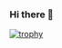 ### Hi there 👋

[![trophy](https://github-profile-trophy.vercel.app/?username=K-shir0&theme=onedark)](https://github.com/ryo-ma/github-profile-trophy)

